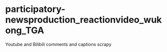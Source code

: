 # participatory-newsproduction_reactionvideo_wukong_TGA
Youtube and Bilibili comments and captions scrapy
